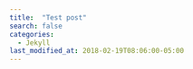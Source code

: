 ```yaml
---
title:  "Test post"
search: false
categories: 
  - Jekyll
last_modified_at: 2018-02-19T08:06:00-05:00
---
```

